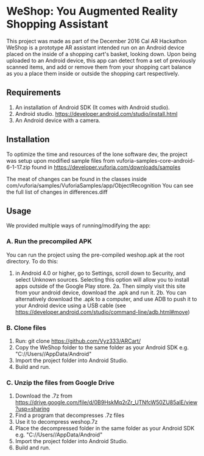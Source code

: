 # WeShop:  You Augmented Reality Shopping Assistant

This project was made as part of the December 2016 Cal AR Hackathon
WeShop is a prototype AR assistant intended run on an Android device placed on the inside of a shopping cart's basket, looking down. Upon being uploaded to an Android device, this app can detect from a set of previously scanned items, and add or remove them from your shopping cart balance as you a place them inside or outside the shopping cart respectively.

## Requirements
1. An installation of Android SDK (It comes with Android studio).
2. Android studio. https://developer.android.com/studio/install.html
3. An Android device with a camera.

## Installation

To optimize the time and resources of the lone software dev, the project
was setup upon modified sample files from vuforia-samples-core-android-6-1-17.zip
found in https://developer.vuforia.com/downloads/samples

The meat of changes can be found in the classes inside com/vuforia/samples/VuforiaSamples/app/ObjectRecognition
You can see the full list of changes in differences.diff

## Usage
We provided multiple ways of running/modifying the app:
### A. Run the precompiled APK
You can run the project using the pre-compiled weshop.apk at the root directory.
To do this:
1. in Android 4.0 or higher, go to Settings, scroll down to Security, and select Unknown sources. 
Selecting this option will allow you to install apps outside of the Google Play store.
2a. Then simply visit this site from your android device, download the .apk and run it.
2b. You can alternatively download the .apk to a computer, and use ADB to push it to your Android device
using a USB cable (see https://developer.android.com/studio/command-line/adb.html#move) 

### B. Clone files
1. Run: git clone https://github.com/Vyz333/ARCart/
2. Copy the WeShop folder to the same folder as your Android SDK e.g. "C://Users/<myuser>/AppData/Android"
3. Import the project folder into Android Studio.
4. Build and run.

### C. Unzip the files from Google Drive
1. Download the .7z from https://drive.google.com/file/d/0B9HskMq2rZr_UTNfcW50ZU85alE/view?usp=sharing
2. Find a program that decompresses .7z files
3. Use it to decompress weshop.7z
4. Place the decompressed folder in the same folder as your Android SDK e.g. "C://Users/<myuser>/AppData/Android"
5. Import the project folder into Android Studio.
6. Build and run.
